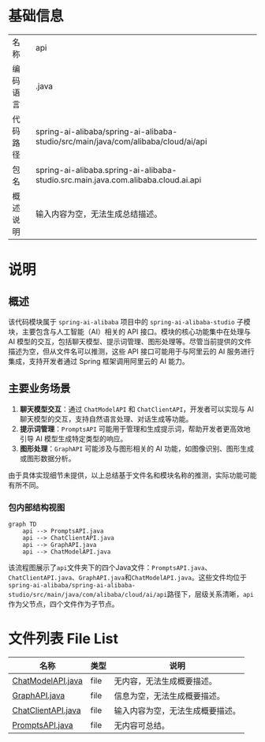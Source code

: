 # 基础信息

|      |      |
|------|------|
| 名称 | api |
| 编码语言 | .java |
| 代码路径 | spring-ai-alibaba/spring-ai-alibaba-studio/src/main/java/com/alibaba/cloud/ai/api |
| 包名 | spring-ai-alibaba.spring-ai-alibaba-studio.src.main.java.com.alibaba.cloud.ai.api |
| 概述说明 | 输入内容为空，无法生成总结描述。 |

# 说明

## 概述
该代码模块属于 `spring-ai-alibaba` 项目中的 `spring-ai-alibaba-studio` 子模块，主要包含与人工智能（AI）相关的 API 接口。模块的核心功能集中在处理与 AI 模型的交互，包括聊天模型、提示词管理、图形处理等。尽管当前提供的文件描述为空，但从文件名可以推测，这些 API 接口可能用于与阿里云的 AI 服务进行集成，支持开发者通过 Spring 框架调用阿里云的 AI 能力。

## 主要业务场景
1. **聊天模型交互**：通过 `ChatModelAPI` 和 `ChatClientAPI`，开发者可以实现与 AI 聊天模型的交互，支持自然语言处理、对话生成等功能。
2. **提示词管理**：`PromptsAPI` 可能用于管理和生成提示词，帮助开发者更高效地引导 AI 模型生成特定类型的响应。
3. **图形处理**：`GraphAPI` 可能涉及与图形相关的 AI 功能，如图像识别、图形生成或图形数据分析。

由于具体实现细节未提供，以上总结基于文件名和模块名称的推测，实际功能可能有所不同。


### 包内部结构视图

```mermaid
graph TD
    api --> PromptsAPI.java
    api --> ChatClientAPI.java
    api --> GraphAPI.java
    api --> ChatModelAPI.java
```

该流程图展示了`api`文件夹下的四个Java文件：`PromptsAPI.java`、`ChatClientAPI.java`、`GraphAPI.java`和`ChatModelAPI.java`。这些文件均位于`spring-ai-alibaba/spring-ai-alibaba-studio/src/main/java/com/alibaba/cloud/ai/api`路径下，层级关系清晰，`api`作为父节点，四个文件作为子节点。

# 文件列表 File List

| 名称   | 类型  | 说明 |
|-------|------|-------------|
| [ChatModelAPI.java](ChatModelAPI.md) | file | 无内容，无法生成概要描述。 |
| [GraphAPI.java](GraphAPI.md) | file | 信息为空，无法生成概要描述。 |
| [ChatClientAPI.java](ChatClientAPI.md) | file | 输入内容为空，无法生成概要描述。 |
| [PromptsAPI.java](PromptsAPI.md) | file | 无内容可总结。 |


